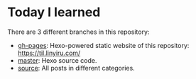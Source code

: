 # Today I learned

There are 3 different branches in this repository:

* [gh-pages](https://github.com/deduce/til/tree/gh-pages): Hexo-powered static website of this repository: https://til.linyiru.com/
* [master](https://github.com/deduce/til/tree/master): Hexo source code.
* [source](https://github.com/deduce/til/tree/source): All posts in different categories.

